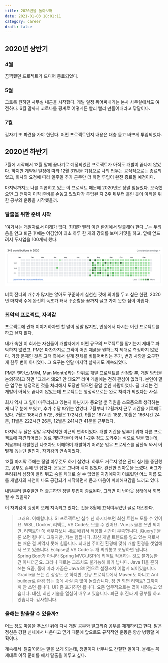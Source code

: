 ```yaml
---
title: 2020년을 돌아보며
date: 2021-01-03 18:01:11
category: career
draft: false
---
```


## 2020년 상반기

### 4월

끔찍했던 프로젝트가 드디어 종료되었다.

### 5월

그토록 원하던 사무실 내근을 시작했다. 개발 일정 쥐어짜내기는 본사 사무실에서도 여전하다. 6월 말까지 코로나를 핑계로 어떻게든 빨리 빨리 만들어내라고 닦달이다.

### 7월

갑자기 또 파견을 가야 한단다. 어떤 프로젝트인지 내용은 대충 듣고 바쁘게 투입되었다.

## 2020년 하반기

7월에 시작해서 12월 말에 끝나기로 예정되었던 프로젝트가 아직도 개발이 끝나지 않았다. 하지만 계약된 일정에 따라 12월 31일을 기점으로 나의 업무는 공식적으로는 종료되었고, 회사의 요청에 따라 일주일 추가 근무만 더 하면 투입이 완전 종료될 예정이다.

마지막까지도 나를 괴롭히고 있는 이 프로젝트 때문에 2020년은 정말 힘들었다. 오죽했으면 그 전까지 이직 준비를 손놓고 있었다가 투입된 지 2주 뒤부터 홀린 듯이 이직을 위한 공부와 운동을 시작했을까.

### 탈출을 위한 준비 시작

'여기서는 개발자로서 미래가 없다. 최대한 빨리 이런 환경에서 탈출해야 한다...'는 두려움을 안고 퇴근 후에는 어김없이 최소 하루 한 개의 강의를 보며 커밋을 하고, 옆에 엎드려서 푸시업을 100개씩 했다.

![잔디 심기 반 년](./images/2020_retro.png)

비록 잔디의 개수가 많지는 않아도 꾸준하게 실천한 것에 의미를 두고 싶은 한편, 2020년 마지막 주에 완전히 녹초가 돼서 꾸준함을 끝까지 끌고 가지 못한 점이 아쉽다.

### 최악의 프로젝트, 자괴감

프로젝트에 관해 이야기하자면 할 말이 정말 많지만, 인생에서 다시는 이런 프로젝트를 하고 싶지 않다.

내가 속한 이 회사는 자신들이 개발자에게 어떤 규모의 프로젝트를 맡기는지 제대로 파악하지 않았고, PM은 마찬가지로 고객이 어떤 제품을 원하는지 제대로 측정하지 않았다. 가장 문제인 것은 고객 측에서 설계 전체를 비틀어버리는 추가, 변경 사항을 요구한 게 한두 번이 아니었다. 그 요구는 연말 마지막 날까지도 계속되었다.

PM은 맨먼스(M/M, Man Month)라는 단위로 개발 프로젝트를 산정할 뿐, 개발 방법을 논의하려고 하면 "그래서 돼요? 안 돼요?" 라며 개발에는 전혀 관심이 없었다. 본인이 맡은 업무는 행정적인 것을 처리해서 도장만 찍으면 끝일 뿐인 사람이었다. 골 때리는 건 개발이 아직도 끝나지 않았는데 프로젝트는 행정적으로는 완료 처리가 되었다는 사실.

회사 역시 그 일이 마무리되고 있는지 아닌지가 중요할 뿐 직원을 소모품으로 생각하는 게 너무 눈에 보였고, 추가 수당 따위는 없었다. 7월부터 12월까지 근무 시간을 기록해두었다. 7월은 186시간 57분, 8월은 172시간, 9월은 187시간 18분, 10월은 166시간 24분, 11월은 222시간 26분, 12월은 241시간 41분을 근무했다.

마지막 두 달은 정말 무지막지한 야근의 연속이었다. 개발 기간을 맞추기 위해 다른 프로젝트에 파견되어있는 동료 개발자들이 와서 1~2주 정도 도와주는 식으로 일을 했는데, 처음부터 개발했던 나조차도 이해하며 개발하기 어려운 업무 프로세스를 잠깐씩 와서 어떻게 돕는단 말인지. 자괴감의 연속이었다.

12월 마지막 주에는 정말 아무것도 하기 싫었다. 하루도 거르지 않은 잔디 심기를 중단했고, 공부도 손에 안 잡혔다. 운동은 그나마 쉬지 않았다. 완전한 번아웃을 느꼈다. 버그가 두려워서 심장이 빨리 뛰고 숨을 제대로 쉴 수 없었을 지경에까지 이르렀던 어느 이름 모를 개발자의 사연이 나도 공감되기 시작하면서 몸과 마음이 피폐해져감을 느끼고 있다.

내일부터 일주일만 더 출근하면 정말 투입이 종료된다. 그러면 이 번아웃 상태에서 회복될 수 있을까?

이 자괴감이 굉장히 오래 지속되고 있다는 것을 8월에 끄적여두었던 글로 대신한다.

> 그래요. 이해합니다.
> SI 프로젝트만 십수 년 하시다보면 최신 트렌드 모를 수 있어요.
> WSL, Docker, 리액트, VS Code도 모를 수 있어요.
> Vue.js 물론 쓰면 되지만, 리액트만 쭉 배우다보니 새로 배워서 적용할 시간이 부족합니다.
> jQuery? 물론 쓰면 됩니다. 그렇지만, 저는 힘듭니다.
> 최신 개발 트렌드를 알고 있는 저로서는 배운 걸 써먹지 못해 힘듭니다.
> 최대한 주어진 환경에 맞춰 개발 환경을 셋업해서 쓰고 있습니다.
> Eclipse랑 VS Code 두 개 띄워놓고 코딩하면 됩니다.
> Spring Boot가 아니라 Spring MVC(JSP)에 리액트 적용하는 것도 불가능한 건 아니더군요.
> 그러나 때로는 그조차도 불가능해 화가 납니다.
> Java 11을 흔히 쓰는 요즘, 툴에 따라 가끔은 Java 8버전으로 설정조차 어렵게 되어있습니다.
> Gradle을 쓰는 건 상상도 못 하지만, 신규 프로젝트에서 Maven도 아니고 Ant builder로 환경 잡는 것에 사실 좀 많이 놀랐습니다.
> 정 안 되면 리액트? 그까이꺼 안 쓰면 됩니다. UI? 좀 포기하면 됩니다.
> 요즘 업무적으로는 많이 내려놓고 있습니다. 대신, 최신 기술을 열심히 배우고 있습니다.
> 퇴근 후 진짜 제 공부를 하고 있습니다.
> 감사합니다.

### 올해는 탈출할 수 있을까?

어느 정도 마음을 추스린 뒤에 다시 개발 공부와 알고리즘 공부를 재개하려고 한다. 맑은 정신은 강한 신체에서 나온다고 믿기 때문에 앞으로도 규칙적인 운동은 항상 병행할 계획이다.

계속해서 '탈출'이라는 말을 쓰게 되는데, 정말이지 너무나도 간절한 일이다. 올해는 꼭 제대로 이직 준비를 해서 탈출을 이루고 싶다.
